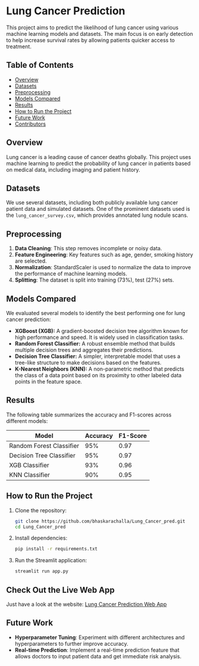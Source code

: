 # Lung Cancer Prediction

This project aims to predict the likelihood of lung cancer using various machine learning models and datasets. The main focus is on early detection to help increase survival rates by allowing patients quicker access to treatment.

## Table of Contents
- [Overview](#overview)
- [Datasets](#datasets)
- [Preprocessing](#preprocessing)
- [Models Compared](#models-compared)
- [Results](#results)
- [How to Run the Project](#how-to-run-the-project)
- [Future Work](#future-work)
- [Contributors](#contributors)

## Overview

Lung cancer is a leading cause of cancer deaths globally. This project uses machine learning to predict the probability of lung cancer in patients based on medical data, including imaging and patient history.

## Datasets

We use several datasets, including both publicly available lung cancer patient data and simulated datasets. One of the prominent datasets used is the `lung_cancer_survey.csv`, which provides annotated lung nodule scans.

## Preprocessing

1. **Data Cleaning**: This step removes incomplete or noisy data.
2. **Feature Engineering**: Key features such as age, gender, smoking history are selected.
3. **Normalization**: StandardScaler is used to normalize the data to improve the performance of machine learning models.
4. **Splitting**: The dataset is split into training (73%), test (27%) sets.

## Models Compared

We evaluated several models to identify the best performing one for lung cancer prediction:

- **XGBoost (XGB):** A gradient-boosted decision tree algorithm known for high performance and speed. It is widely used in classification tasks.
- **Random Forest Classifier:** A robust ensemble method that builds multiple decision trees and aggregates their predictions.
- **Decision Tree Classifier:** A simpler, interpretable model that uses a tree-like structure to make decisions based on the features.
- **K-Nearest Neighbors (KNN):** A non-parametric method that predicts the class of a data point based on its proximity to other labeled data points in the feature space.

## Results

The following table summarizes the accuracy and F1-scores across different models:

| Model                     | Accuracy | F1-Score |
|---------------------------|----------|----------|
| Random Forest Classifier  | 95%      | 0.97     |
| Decision Tree Classifier  | 95%      | 0.97     |
| XGB Classifier            | 93%      | 0.96     |
| KNN Classifier            | 90%      | 0.95     |



## How to Run the Project

1. Clone the repository:
    ```bash
    git clone https://github.com/bhaskarachalla/Lung_Cancer_pred.git
    cd Lung_Cancer_pred
    ```
2. Install dependencies:
    ```bash
    pip install -r requirements.txt
    ```
3. Run the Streamlit application:
    ```bash
    streamlit run app.py
    ```
## Check Out the Live Web App

Just have a look at the website: [Lung Cancer Prediction Web App](https://lung-cancer-pred-scnb.onrender.com)

## Future Work

- **Hyperparameter Tuning**: Experiment with different architectures and hyperparameters to further improve accuracy.
- **Real-time Prediction**: Implement a real-time prediction feature that allows doctors to input patient data and get immediate risk analysis.




